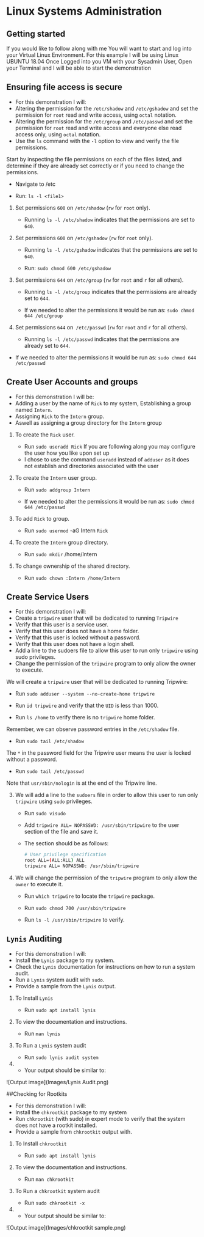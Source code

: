 # Linux Systems Administration



## Getting started
If you would like to follow along with me
You will want to start and log into your Virtual Linux Environment. For this example I will be using Linux UBUNTU 18.04
Once Logged into you VM with your Sysadmin User, Open your Terminal and I will be able to start the demonstration

## Ensuring file access is secure

-  For this demonstration I will:
-  Altering the permission for the `/etc/shadow` and `/etc/gshadow` and set the permission for `root` read and write access, using `octal` notation.
-  Altering the permission for the `/etc/group` and `/etc/passwd` and set the permission for `root` read and write access and everyone else read access only, using `octal` notation.
-  Use the `ls` command with the `-l` option to view and verify the file permissions.

Start by inspecting the file permissions on each of the files listed, and determine if they are already set correctly or if you need to change the permissions.

  - Navigate to /etc

  - Run: `ls -l <file1>`

1. Set permissions `600` on `/etc/shadow` (`rw` for `root` only).

   - Running `ls -l /etc/shadow` indicates that the permissions are set to `640`.

2. Set permissions `600` on `/etc/gshadow` (`rw` for `root` only).

   - Running `ls -l /etc/gshadow` indicates that the permissions are set to `640`.

   - Run: `sudo chmod 600 /etc/gshadow`

3. Set permissions `644` on `/etc/group` (`rw` for `root` and `r` for all others).

   - Running `ls -l /etc/group` indicates that the permissions are already set to `644`.

   - If we needed to alter the permissions it would be run as: `sudo chmod 644 /etc/group`

4. Set permissions `644` on` /etc/passwd` (`rw` for `root` and `r` for all others).

   - Running `ls -l /etc/passwd` indicates that the permissions are already set to `644`.

  - If we needed to alter the permissions it would be run as: `sudo chmod 644 /etc/passwd`



## Create User Accounts and groups

- For this demonstration I will be:
- Adding a user by the name of `Rick` to my system, Establishing a group named `Intern`.
- Assigning `Rick` to the `Intern` group.
- Aswell as assigning a group directory for the `Intern` group

1. To create the `Rick` user.

   - Run `sudo useradd Rick` If you are following along you may configure the user how you like upon set up
   - I chose to use the command `useradd` instead of `adduser` as it does not establish and directories associated with the user

2. To create the `Intern` user group.

   - Run `sudo addgroup Intern` 
   
   - If we needed to alter the permissions it would be run as: `sudo chmod 644 /etc/passwd`

3. To add `Rick` to group.

   - Run `sudo usermod` -aG Intern `Rick`

4. To create the `Intern` group directory.

   - Run `sudo mkdir` /home/Intern

5. To change ownership of the shared directory.

   - Run `sudo chown :Intern /home/Intern`


## Create Service Users

- For this demonstration I will:
- Create a `tripwire` user that will be dedicated to running `Tripwire`
- Verify that this user is a service user.
- Verify that this user does not have a home folder.
- Verify that this user is locked without a password.
- Verify that this user does not have a login shell.
- Add a line to the sudoers file to allow this user to run only `tripwire` using sudo privileges.
- Change the permission of the `tripwire` program to only allow the owner to execute.

We will create a `tripwire` user that will be dedicated to running Tripwire:

   - Run `sudo adduser --system --no-create-home tripwire`
   - Run `id tripwire` and verify that the `UID` is less than 1000.

   - Run `ls /home` to verify there is no `tripwire` home folder.

   Remember, we can observe password entries in the `/etc/shadow` file.

   - Run `sudo tail /etc/shadow`

   The `*` in the password field for the Tripwire user means the user is locked without a password.

   - Run `sudo tail /etc/passwd`

   Note that `usr/sbin/nologin` is at the end of the Tripwire line.

3. We will add a line to the `sudoers` file in order to allow this user to run only `tripwire` using `sudo` privileges.

   - Run `sudo visudo`

   - Add `tripwire ALL= NOPASSWD: /usr/sbin/tripwire` to the user section of the file and save it.

   - The section should be as follows:
      ```bash
      # User privilege specification
      root ALL=(ALL:ALL) ALL
      tripwire ALL= NOPASSWD: /usr/sbin/tripwire
      ```

4. We will change the permission of the `tripwire` program to only allow the `owner` to execute it.

   - Run `which tripwire` to locate the `tripwire` package.

   - Run `sudo chmod 700 /usr/sbin/tripwire`

   - Run `ls -l /usr/sbin/tripwire` to verify.

## `Lynis` Auditing
- For this demonstration I will:
- Install the `Lynis` package to my system.
- Check the `Lynis` documentation for instructions on how to run a system audit.
- Run a `Lynis` system audit with `sudo`.
- Provide a sample from the `Lynis` output.
1. To Install `Lynis` 

   - Run `sudo apt install lynis`

2. To view the documentation and instructions. 

   - Run `man lynis`
3. To Run a `Lynis` system audit

   - Run `sudo lynis audit system`

4.  - Your output should be similar to:

  ![Output image](Images/Lynis Audit.png)

##Checking for Rootkits
- For this demonstration I will:
- Install the `chkrootkit` package to my system
- Run `chkrootkit` (with sudo) in expert mode to verify that the system does not have a rootkit installed.
- Provide a sample from `chkrootkit` output with. 
1. To Install `chkrootkit` 

   - Run `sudo apt install lynis`

2. To view the documentation and instructions. 

   - Run `man chkrootkit`
3. To Run a `chkrootkit` system audit

   - Run `sudo chkrootkit -x`

4.  - Your output should be similar to:

  ![Output image](Images/chkrootkit sample.png)
































